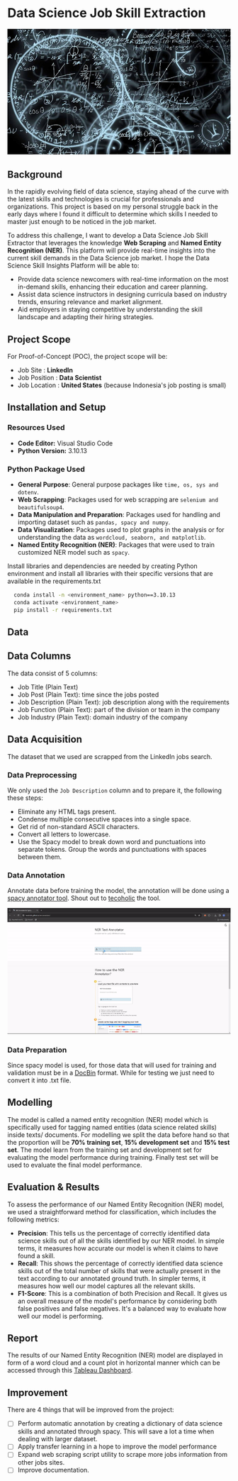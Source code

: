 
# Data Science Job Skill Extraction

<p align="center">
  <img src="reports/figures/data-science-skills.jpg" alt="Data Science Skills"/>
</p>


## Background
In the rapidly evolving field of data science, staying ahead of the curve with the latest skills and technologies is crucial for professionals and organizations. This project is based on my personal struggle back in the early days where I found it difficult to determine which skills I needed to master just enough to be noticed in the job market.

To address this challenge, I want to develop a Data Science Job Skill Extractor that leverages the knowledge **Web Scraping** and **Named Entity Recognition (NER)**. This platform will provide real-time insights into the current skill demands in the Data Science job market. I hope the Data Science Skill Insights Platform will be able to:

- Provide data science newcomers with real-time information on the most in-demand skills, enhancing their education and career planning.
- Assist data science instructors in designing curricula based on industry trends, ensuring relevance and market alignment.
- Aid employers in staying competitive by understanding the skill landscape and adapting their hiring strategies.
## Project Scope
For Proof-of-Concept (POC), the project scope will be:
- Job Site : **LinkedIn**
- Job Position : **Data Scientist**
- Job Location : **United States** (because Indonesia's job posting is small)

## Installation and Setup
### Resources Used
- **Code Editor:** Visual Studio Code
- **Python Version:** 3.10.13

### Python Package Used
- **General Purpose**: General purpose packages like `time, os, sys and dotenv`.
- **Web Scrapping**: Packages used for web scrapping are `selenium and beautifulsoup4`.
- **Data Manipulation and Preparation**: Packages used for handling and importing dataset such as `pandas, spacy and numpy`.
- **Data Visualization**: Packages used to plot graphs in the analysis or for understanding the data as `wordcloud, seaborn, and matplotlib`.
- **Named Entity Recognition (NER)**: Packages that were used to train customized NER model such as `spacy`.

Install libraries and dependencies are needed by creating Python environment and install all libraries with their specific versions that are available in the requirements.txt

```bash
  conda install -n <environment_name> python==3.10.13
  conda activate <environment_name>
  pip install -r requirements.txt
```
## Data
## Data Columns
The data consist of 5 columns:
 - Job Title (Plain Text)
 - Job Post (Plain Text): time since the jobs posted
 - Job Description (Plain Text): job description along with the requirements
 - Job Function (Plain Text): part of the division or team in the company
 - Job Industry (Plain Text): domain industry of the company

## Data Acquisition
The dataset that we used are scrapped from the LinkedIn jobs search.

### Data Preprocessing
We only used the `Job Description` column and to prepare it, the following these steps:
- Eliminate any HTML tags present.
- Condense multiple consecutive spaces into a single space.
- Get rid of non-standard ASCII characters.
- Convert all letters to lowercase.
- Use the Spacy model to break down word and punctuations into separate tokens. Group the words and punctuations with spaces between them.

### Data Annotation
Annotate data before training the model, the annotation will be done using a [spacy annotator tool](https://tecoholic.github.io/ner-annotator/). Shout out to [tecoholic](https://github.com/tecoholic) the tool.
<p align="center">
  <img src="reports/figures/ner-annotator.gif" alt="Data Science Skills"/>
</p>

### Data Preparation
Since spacy model is used, for those data that will used for training and validation must be in a [DocBin](https://spacy.io/api/docbin) format. While for testing we just need to convert it into .txt file.

## Modelling
The model is called a named entity recognition (NER) model which is specifically used for tagging named entities (data science related skills) inside texts/ documents. For modelling we split the data before hand so that the proportion will be **70% training set**, **15% development set** and **15% test set**. The model learn from the training set and development set for evaluating the model performance during training. Finally test set will be used to evaluate the final model performance.

## Evaluation & Results
To assess the performance of our Named Entity Recognition (NER) model, we used a straightforward method for classification, which includes the following metrics:

- **Precision**: This tells us the percentage of correctly identified data science skills out of all the skills identified by our NER model. In simple terms, it measures how accurate our model is when it claims to have found a skill.
- **Recall**: This shows the percentage of correctly identified data science skills out of the total number of skills that were actually present in the text according to our annotated ground truth. In simpler terms, it measures how well our model captures all the relevant skills.
- **F1-Score**: This is a combination of both Precision and Recall. It gives us an overall measure of the model's performance by considering both false positives and false negatives. It's a balanced way to evaluate how well our model is performing.

## Report
The results of our Named Entity Recognition (NER) model are displayed in form of a word cloud and a count plot in horizontal manner which can be accessed through this [Tableau Dashboard](https://public.tableau.com/app/profile/marcellinus.witarsah/viz/DataScienceJobSkillsPlatform/Frontpage).

## Improvement
There are 4 things that will be improved from the project:
* [ ] Perform automatic annotation by creating a dictionary of data science skills and annotated through spacy. This will save a lot a time when dealing with larger dataset.
* [ ] Apply transfer learning in a hope to improve the model performance
* [ ] Expand web scraping script utility to scrape more jobs information from other jobs sites.
* [ ] Improve documentation.
